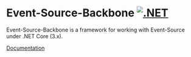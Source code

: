 # Event-Source-Backbone [![.NET](https://github.com/weknow-network/Event-Source-Backbone/actions/workflows/dotnet.yml/badge.svg)](https://github.com/weknow-network/Event-Source-Backbone/actions/workflows/dotnet.yml)

Event-Source-Backbone is a framework for working with Event-Source under .NET Core (3.x).

[Documentation](https://github.com/weknow-network/Event-Source-Backbone/wiki/Home---Event-Source-Backbone)

